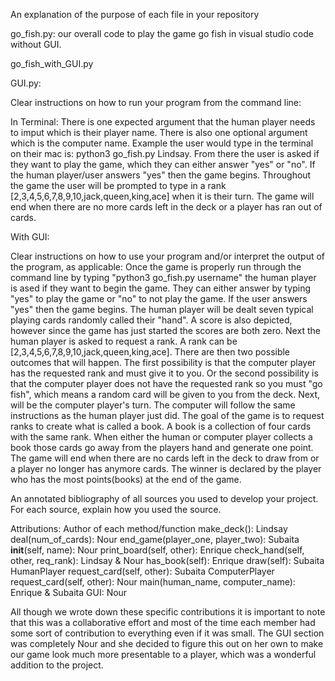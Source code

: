
An explanation of the purpose of each file in your repository

go_fish.py: our overall code to play the game go fish in visual studio code without GUI. 

go_fish_with_GUI.py

GUI.py: 



Clear instructions on how to run your program from the command line:

In Terminal: There is one expected argument that the human player needs to imput which is their player name. There is also one optional argument which is the computer name. Example the user would type in the terminal on their mac is: python3 go_fish.py Lindsay. From there the user is asked if they want to play the game, which they can either answer "yes" or "no". If the human player/user answers "yes" then the game begins. Throughout the game the user will be prompted to type in a rank [2,3,4,5,6,7,8,9,10,jack,queen,king,ace] when it is their turn. The game will end when there are no more cards left in the deck or a player has ran out of cards.



With GUI: 









Clear instructions on how to use your program and/or interpret the output of the program, as applicable:
Once the game is properly run through the command line by typing "python3 go_fish.py username" the human player is ased if they want to begin the game. They can either answer by typing "yes" to play the game or "no" to not play the game. If the user answers "yes" then the game begins. The human player will be dealt seven typical playing cards randomly called their "hand". A score is also depicted, however since the game has just started the scores are both zero. Next the human player is asked to request a rank. A rank can be [2,3,4,5,6,7,8,9,10,jack,queen,king,ace]. There are then two possible outcomes that will happen. The first possibility is that the computer player has the requested rank and must give it to you. Or the second possibility is that the computer player does not have the requested rank so you must "go fish", which means a random card will be given to you from the deck. Next, will be the computer player's turn. The computer will follow the same instructions as the human player just did. The goal of the game is to request ranks to create what is called a book. A book is a collection of four cards with the same rank. When either the human or computer player collects a book those cards go away from the players hand and generate one point. The game will end when there are no cards left in the deck to draw from or a player no longer has anymore cards. The winner is declared by the player who has the most points(books) at the end of the game.






An annotated bibliography of all sources you used to develop your project. For each source, explain how you used the source.

Attributions: Author of each method/function
make_deck(): Lindsay 
deal(num_of_cards): Nour
end_game(player_one, player_two): Subaita
__init__(self, name): Nour
print_board(self, other): Enrique
check_hand(self, other, req_rank): Lindsay & Nour
has_book(self): Enrique
draw(self): Subaita
HumanPlayer request_card(self, other): Subaita
ComputerPlayer request_card(self, other): Nour
main(human_name, computer_name): Enrique & Subaita
GUI: Nour

All though we wrote down these specific contributions it is important to note that this was a collaborative effort and most of the time each member had some sort of contribution to everything even if it was small. The GUI section was completely Nour and she decided to figure this out on her own to make our game look much more presentable to a player, which was a wonderful addition to the project. 














